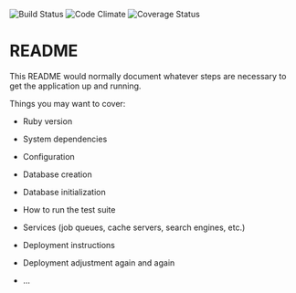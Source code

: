 ![Build Status](https://codeship.com/projects/2917b9a0-d2d7-0134-8e95-1e7634807a2c/status?branch=master)
![Code Climate](https://codeclimate.com/github/chaylon/BrewMaster.png)
![Coverage Status](https://coveralls.io/repos/chaylon/BrewMaster/badge.png)

# README

This README would normally document whatever steps are necessary to get the
application up and running.

Things you may want to cover:

* Ruby version

* System dependencies

* Configuration

* Database creation

* Database initialization

* How to run the test suite

* Services (job queues, cache servers, search engines, etc.)

* Deployment instructions

* Deployment adjustment again and again

* ...
